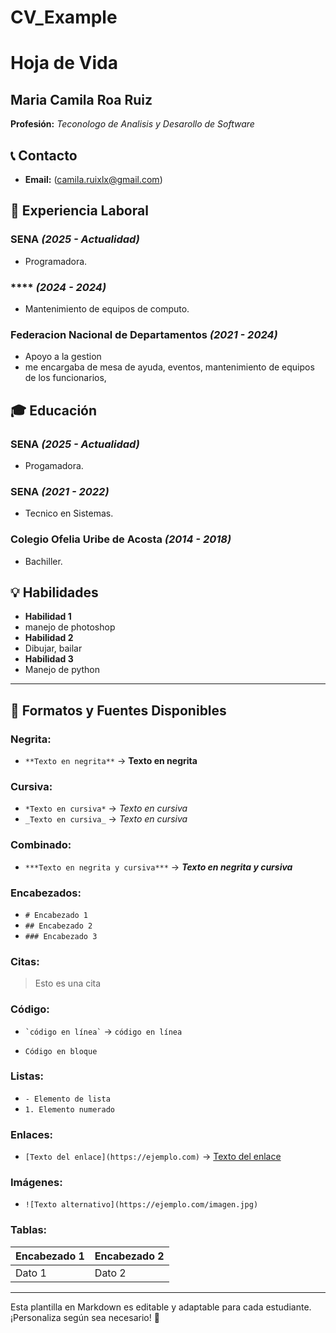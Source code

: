 # CV_Example
# Hoja de Vida

## Maria Camila Roa Ruiz
**Profesión:** _Teconologo de Analisis y Desarollo de Software_

## 📞 Contacto
- **Email:** (camila.ruixlx@gmail.com)

## 🏢 Experiencia Laboral
### **SENA** _(2025 - Actualidad)_
- Programadora.
 
### **** _(2024 - 2024)_
- Mantenimiento de equipos de computo.

### **Federacion Nacional de Departamentos** _(2021 - 2024)_
- Apoyo a la gestion
- me encargaba de mesa de ayuda, eventos, mantenimiento de equipos de los funcionarios, 

## 🎓 Educación
### **SENA** _(2025 - Actualidad)_
- Progamadora.

### **SENA** _(2021 - 2022)_
- Tecnico en Sistemas.

### **Colegio Ofelia Uribe de Acosta** _(2014 - 2018)_
- Bachiller.
 


## 💡 Habilidades
- **Habilidad 1**
- manejo de photoshop
- **Habilidad 2**
- Dibujar, bailar
- **Habilidad 3**
- Manejo de python
  

---

## 🎨 Formatos y Fuentes Disponibles

### **Negrita:**
- `**Texto en negrita**` → **Texto en negrita**

### **Cursiva:**
- `*Texto en cursiva*` → *Texto en cursiva*
- `_Texto en cursiva_` → _Texto en cursiva_

### **Combinado:**
- `***Texto en negrita y cursiva***` → ***Texto en negrita y cursiva***

### **Encabezados:**
- `# Encabezado 1`
- `## Encabezado 2`
- `### Encabezado 3`

### **Citas:**
> Esto es una cita

### **Código:**
- `` `código en línea` `` → `código en línea`
- ```
  Código en bloque
  ```

### **Listas:**
- `- Elemento de lista`
- `1. Elemento numerado`

### **Enlaces:**
- `[Texto del enlace](https://ejemplo.com)` → [Texto del enlace](https://ejemplo.com)

### **Imágenes:**
- `![Texto alternativo](https://ejemplo.com/imagen.jpg)`

### **Tablas:**
| Encabezado 1 | Encabezado 2 |
|-------------|-------------|
| Dato 1     | Dato 2      |

---

Esta plantilla en Markdown es editable y adaptable para cada estudiante. ¡Personaliza según sea necesario! 🎯

